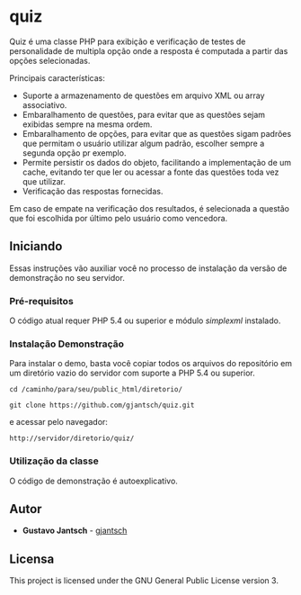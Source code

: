 # quiz
Quiz é uma classe PHP para exibição e verificação de testes de personalidade de multipla opção onde a resposta é computada a partir das opções selecionadas.

Principais características:
+ Suporte a armazenamento de questões em arquivo XML ou array associativo.
+ Embaralhamento de questões, para evitar que as questões sejam exibidas sempre na mesma ordem.
+ Embaralhamento de opções, para evitar que as questões sigam padrões que permitam o usuário utilizar algum padrão,
escolher sempre a segunda opção pr exemplo.
+ Permite persistir os dados do objeto, facilitando a implementação de um cache, evitando ter que ler ou acessar a fonte das questões toda vez que utilizar.
+ Verificação das respostas fornecidas.

Em caso de empate na verificação dos resultados, é selecionada a questão que foi escolhida por último pelo usuário como vencedora.

## Iniciando
Essas instruções vão auxiliar você no processo de instalação da versão de demonstração no seu servidor.

### Pré-requisitos
O código atual requer PHP 5.4 ou superior e módulo *simplexml* instalado.

### Instalação Demonstração
Para instalar o demo, basta você copiar todos os arquivos do repositório em um diretório vazio do servidor com suporte a PHP 5.4 ou superior.

```
cd /caminho/para/seu/public_html/diretorio/

git clone https://github.com/gjantsch/quiz.git
```

e acessar pelo navegador:

```
http://servidor/diretorio/quiz/
````

### Utilização da classe
O código de demonstração é autoexplicativo.

## Autor

* **Gustavo Jantsch** - [gjantsch](https://github.com/gjantsch)


## Licensa

This project is licensed under the GNU General Public License version 3.

